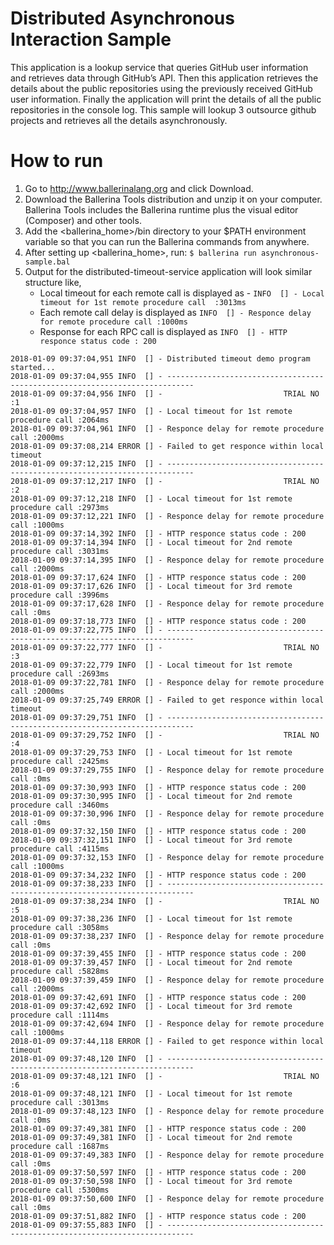 # Distributed Asynchronous Interaction Sample
This application is a lookup service that queries GitHub user information and retrieves data through GitHub’s API. 
Then this application retrieves the details about the public repositories using the previously received GitHub user information.
Finally the application will print the details of all the public repositories in the console log. This sample will 
lookup 3 outsource github projects and retrieves all the details asynchronously.
 
# How to run
1) Go to http://www.ballerinalang.org and click Download.
2) Download the Ballerina Tools distribution and unzip it on your computer. Ballerina Tools includes the Ballerina runtime plus
the visual editor (Composer) and other tools.
3) Add the <ballerina_home>/bin directory to your $PATH environment variable so that you can run the Ballerina commands from anywhere.
4) After setting up <ballerina_home>, run: `$ ballerina run asynchronous-sample.bal`
5) Output for the distributed-timeout-service application will look similar structure like,
    * Local timeout for each remote call is displayed as  - `INFO  [] - Local timeout for 1st remote procedure call 
    :3013ms` 
    * Each remote call delay is displayed as `INFO  [] - Responce delay for remote procedure call :1000ms`
    * Response for each RPC call is displayed as `INFO  [] - HTTP responce status code : 200 `
 

```
2018-01-09 09:37:04,951 INFO  [] - Distributed timeout demo program started... 
2018-01-09 09:37:04,955 INFO  [] - ---------------------------------------------------------------------------- 
2018-01-09 09:37:04,956 INFO  [] -                           TRIAL NO :1 
2018-01-09 09:37:04,957 INFO  [] - Local timeout for 1st remote procedure call :2064ms 
2018-01-09 09:37:04,961 INFO  [] - Responce delay for remote procedure call :2000ms 
2018-01-09 09:37:08,214 ERROR [] - Failed to get responce within local timeout 
2018-01-09 09:37:12,215 INFO  [] - ---------------------------------------------------------------------------- 
2018-01-09 09:37:12,217 INFO  [] -                           TRIAL NO :2 
2018-01-09 09:37:12,218 INFO  [] - Local timeout for 1st remote procedure call :2973ms 
2018-01-09 09:37:12,221 INFO  [] - Responce delay for remote procedure call :1000ms 
2018-01-09 09:37:14,392 INFO  [] - HTTP responce status code : 200 
2018-01-09 09:37:14,394 INFO  [] - Local timeout for 2nd remote procedure call :3031ms 
2018-01-09 09:37:14,395 INFO  [] - Responce delay for remote procedure call :2000ms 
2018-01-09 09:37:17,624 INFO  [] - HTTP responce status code : 200 
2018-01-09 09:37:17,626 INFO  [] - Local timeout for 3rd remote procedure call :3996ms 
2018-01-09 09:37:17,628 INFO  [] - Responce delay for remote procedure call :0ms 
2018-01-09 09:37:18,773 INFO  [] - HTTP responce status code : 200 
2018-01-09 09:37:22,775 INFO  [] - ---------------------------------------------------------------------------- 
2018-01-09 09:37:22,777 INFO  [] -                           TRIAL NO :3 
2018-01-09 09:37:22,779 INFO  [] - Local timeout for 1st remote procedure call :2693ms 
2018-01-09 09:37:22,781 INFO  [] - Responce delay for remote procedure call :2000ms 
2018-01-09 09:37:25,749 ERROR [] - Failed to get responce within local timeout 
2018-01-09 09:37:29,751 INFO  [] - ---------------------------------------------------------------------------- 
2018-01-09 09:37:29,752 INFO  [] -                           TRIAL NO :4 
2018-01-09 09:37:29,753 INFO  [] - Local timeout for 1st remote procedure call :2425ms 
2018-01-09 09:37:29,755 INFO  [] - Responce delay for remote procedure call :0ms 
2018-01-09 09:37:30,993 INFO  [] - HTTP responce status code : 200 
2018-01-09 09:37:30,995 INFO  [] - Local timeout for 2nd remote procedure call :3460ms 
2018-01-09 09:37:30,996 INFO  [] - Responce delay for remote procedure call :0ms 
2018-01-09 09:37:32,150 INFO  [] - HTTP responce status code : 200 
2018-01-09 09:37:32,151 INFO  [] - Local timeout for 3rd remote procedure call :4115ms 
2018-01-09 09:37:32,153 INFO  [] - Responce delay for remote procedure call :1000ms 
2018-01-09 09:37:34,232 INFO  [] - HTTP responce status code : 200 
2018-01-09 09:37:38,233 INFO  [] - ---------------------------------------------------------------------------- 
2018-01-09 09:37:38,234 INFO  [] -                           TRIAL NO :5 
2018-01-09 09:37:38,236 INFO  [] - Local timeout for 1st remote procedure call :3058ms 
2018-01-09 09:37:38,237 INFO  [] - Responce delay for remote procedure call :0ms 
2018-01-09 09:37:39,455 INFO  [] - HTTP responce status code : 200 
2018-01-09 09:37:39,457 INFO  [] - Local timeout for 2nd remote procedure call :5828ms 
2018-01-09 09:37:39,459 INFO  [] - Responce delay for remote procedure call :2000ms 
2018-01-09 09:37:42,691 INFO  [] - HTTP responce status code : 200 
2018-01-09 09:37:42,692 INFO  [] - Local timeout for 3rd remote procedure call :1114ms 
2018-01-09 09:37:42,694 INFO  [] - Responce delay for remote procedure call :1000ms 
2018-01-09 09:37:44,118 ERROR [] - Failed to get responce within local timeout 
2018-01-09 09:37:48,120 INFO  [] - ---------------------------------------------------------------------------- 
2018-01-09 09:37:48,121 INFO  [] -                           TRIAL NO :6 
2018-01-09 09:37:48,121 INFO  [] - Local timeout for 1st remote procedure call :3013ms 
2018-01-09 09:37:48,123 INFO  [] - Responce delay for remote procedure call :0ms 
2018-01-09 09:37:49,381 INFO  [] - HTTP responce status code : 200 
2018-01-09 09:37:49,381 INFO  [] - Local timeout for 2nd remote procedure call :1687ms 
2018-01-09 09:37:49,383 INFO  [] - Responce delay for remote procedure call :0ms 
2018-01-09 09:37:50,597 INFO  [] - HTTP responce status code : 200 
2018-01-09 09:37:50,598 INFO  [] - Local timeout for 3rd remote procedure call :5300ms 
2018-01-09 09:37:50,600 INFO  [] - Responce delay for remote procedure call :0ms 
2018-01-09 09:37:51,882 INFO  [] - HTTP responce status code : 200 
2018-01-09 09:37:55,883 INFO  [] - ---------------------------------------------------------------------------- 
```
